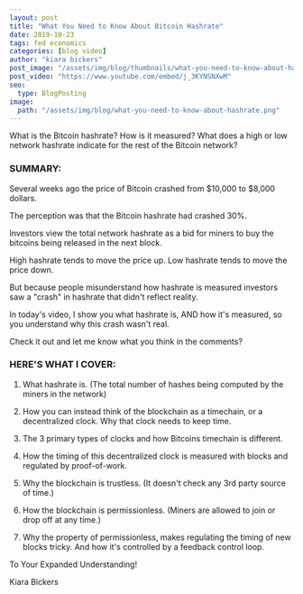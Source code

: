 ```yaml
---
layout: post
title: "What You Need to Know About Bitcoin Hashrate"
date: 2019-10-23
tags: fed economics
categories: [blog video]
author: "kiara bickers"
post_image: "/assets/img/blog/thumbnails/what-you-need-to-know-about-hashrate.png"
post_video: "https://www.youtube.com/embed/j_3KYNSNXwM"
seo:
  type: BlogPosting
image:
  path: "/assets/img/blog/what-you-need-to-know-about-hashrate.png"
---
```


What is the Bitcoin hashrate? How is it measured? What does a high or low network hashrate indicate for the rest of the Bitcoin network?

### SUMMARY:

Several weeks ago the price of Bitcoin crashed from $10,000 to $8,000 dollars.

The perception was that the Bitcoin hashrate had crashed 30%.

Investors view the total network hashrate as a bid for miners to buy the bitcoins being released in the next block.

High hashrate tends to move the price up. Low hashrate tends to move the price down.

But because people misunderstand how hashrate is measured investors saw a "crash" in hashrate that didn't reflect reality.

In today's video, I show you what hashrate is, AND how it's measured, so you understand why this crash wasn't real.

Check it out and let me know what you think in the comments?

### HERE'S WHAT I COVER:

1. What hashrate is. (The total number of hashes being computed by the miners in the network)

2. How you can instead think of the blockchain as a timechain, or a decentralized clock. Why that clock needs to keep time.

3. The 3 primary types of clocks and how Bitcoins timechain is different.

4. How the timing of this decentralized clock is measured with blocks and regulated by proof-of-work.

5. Why the blockchain is trustless. (It doesn't check any 3rd party source of time.)

6. How the blockchain is permissionless. (Miners are allowed to join or drop off at any time.)

7. Why the property of permissionless, makes regulating the timing of new blocks tricky. And how it's controlled by a feedback control loop.

To Your Expanded Understanding!

Kiara Bickers
